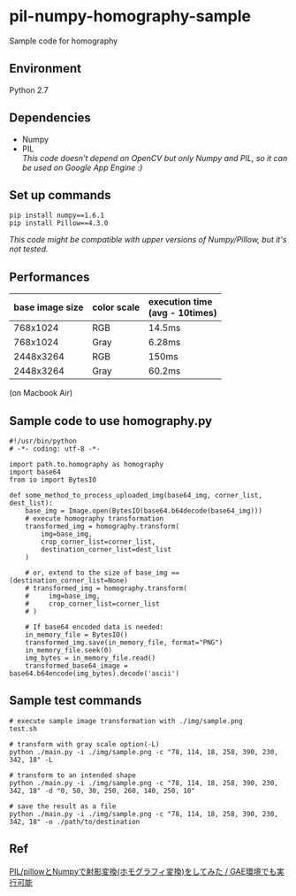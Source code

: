# pil-numpy-homography-sample
Sample code for homography 

## Environment
Python 2.7  

## Dependencies
- Numpy
- PIL  
*This code doesn't depend on OpenCV but only Numpy and PIL, so it can be used on Google App Engine :)*

## Set up commands

```
pip install numpy==1.6.1
pip install Pillow==4.3.0
```
*This code might be compatible with upper versions of Numpy/Pillow, but it's not tested.*

## Performances

| base image size | color scale | execution time<br>(avg - 10times) |
|:------------|:------------|:--------|
| 768x1024 | RGB | 14.5ms |
| 768x1024 | Gray | 6.28ms |
| 2448x3264 | RGB | 150ms |
| 2448x3264 | Gray | 60.2ms |

(on Macbook Air)

## Sample code to use homography.py

```
#!/usr/bin/python
# -*- coding: utf-8 -*-

import path.to.homography as homography
import base64
from io import BytesIO

def some_method_to_process_uploaded_img(base64_img, corner_list, dest_list):
    base_img = Image.open(BytesIO(base64.b64decode(base64_img)))
    # execute homography transformation
    transformed_img = homography.transform(
        img=base_img,
        crop_corner_list=corner_list,
        destination_corner_list=dest_list
    )

    # or, extend to the size of base_img == (destination_corner_list=None)
    # transformed_img = homography.transform(
    #     img=base_img,
    #     crop_corner_list=corner_list
    # )

    # If base64 encoded data is needed:
    in_memory_file = BytesIO()
    transformed_img.save(in_memory_file, format="PNG")
    in_memory_file.seek(0)
    img_bytes = in_memory_file.read()
    transformed_base64_image = base64.b64encode(img_bytes).decode('ascii')
```

## Sample test commands

```
# execute sample image transformation with ./img/sample.png
test.sh

# transform with gray scale option(-L)
python ./main.py -i ./img/sample.png -c "78, 114, 18, 258, 390, 230, 342, 18" -L

# transform to an intended shape
python ./main.py -i ./img/sample.png -c "78, 114, 18, 258, 390, 230, 342, 18" -d "0, 50, 30, 250, 260, 140, 250, 10"

# save the result as a file
python ./main.py -i ./img/sample.png -c "78, 114, 18, 258, 390, 230, 342, 18" -o ./path/to/destination

```

## Ref
[PIL/pillowとNumpyで射影変換(ホモグラフィ変換)をしてみた / GAE環境でも実行可能](https://qiita.com/naosk8/items/cde89dd93044e0abb054)
